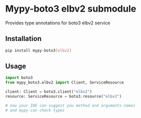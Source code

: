 # Mypy-boto3 elbv2 submodule

Provides type annotations for boto3 elbv2 service

## Installation

```bash
pip install mypy-boto3[elbv2]
```

## Usage

```python
import boto3
from mypy_boto3.elbv2 import Client, ServiceResource

client: Client = boto3.client("elbv2")
resource: ServiceResource = boto3.resource("elbv2")

# now your IDE can suggest you method and arguments names
# and mypy can check types
```


